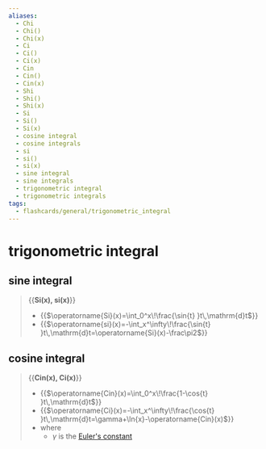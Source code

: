 ```yaml
---
aliases:
  - Chi
  - Chi()
  - Chi(x)
  - Ci
  - Ci()
  - Ci(x)
  - Cin
  - Cin()
  - Cin(x)
  - Shi
  - Shi()
  - Shi(x)
  - Si
  - Si()
  - Si(x)
  - cosine integral
  - cosine integrals
  - si
  - si()
  - si(x)
  - sine integral
  - sine integrals
  - trigonometric integral
  - trigonometric integrals
tags:
  - flashcards/general/trigonometric_integral
---
```


# trigonometric integral

## sine integral

> {{__Si(x), si(x)__}}
>
> - {{$\operatorname{Si}(x)=\int_0^x\!\frac{\sin{t} }t\,\mathrm{d}t$}}
> - {{$\operatorname{si}(x)=-\int_x^\infty\!\frac{\sin{t} }t\,\mathrm{d}t=\operatorname{Si}(x)-\frac\pi2$}} <!--SR:!2024-02-15,104,310!2023-12-22,49,250!2023-11-13,10,230-->

## cosine integral

> {{__Cin(x), Ci(x)__}}
>
> - {{$\operatorname{Cin}(x)=\int_0^x\!\frac{1-\cos{t} }t\,\mathrm{d}t$}}
> - {{$\operatorname{Ci}(x)=-\int_x^\infty\!\frac{\cos{t} }t\,\mathrm{d}t=\gamma+\ln{x}-\operatorname{Cin}(x)$}}
> - where
>   - $\gamma$ is the [Euler's constant](Euler's%20constant.md) <!--SR:!2024-02-18,107,310!2023-11-14,11,230!2023-11-09,3,170-->
